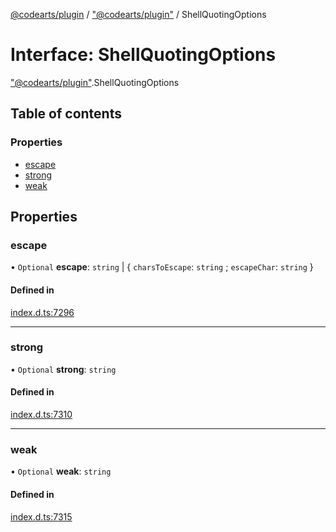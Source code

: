 [@codearts/plugin](../README.md) / ["@codearts/plugin"](../modules/_codearts_plugin_.md) / ShellQuotingOptions

# Interface: ShellQuotingOptions

["@codearts/plugin"](../modules/_codearts_plugin_.md).ShellQuotingOptions

## Table of contents

### Properties

- [escape](codearts_plugin_.ShellQuotingOptions.md#escape)
- [strong](codearts_plugin_.ShellQuotingOptions.md#strong)
- [weak](codearts_plugin_.ShellQuotingOptions.md#weak)

## Properties

### escape

• `Optional` **escape**: `string` \| { `charsToEscape`: `string` ; `escapeChar`: `string`  }

#### Defined in

[index.d.ts:7296](https://github.com/huaweicloud/cloudide-plugin-api/blob/203b986/index.d.ts#L7296)

___

### strong

• `Optional` **strong**: `string`

#### Defined in

[index.d.ts:7310](https://github.com/huaweicloud/cloudide-plugin-api/blob/203b986/index.d.ts#L7310)

___

### weak

• `Optional` **weak**: `string`

#### Defined in

[index.d.ts:7315](https://github.com/huaweicloud/cloudide-plugin-api/blob/203b986/index.d.ts#L7315)
